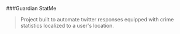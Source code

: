 ###Guardian StatMe    
>Project built to automate twitter responses equipped with crime statistics localized to a user's location.  